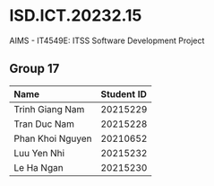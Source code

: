 # ISD.ICT.20232.15
AIMS - IT4549E: ITSS Software Development Project
## Group 17
| Name             | Student ID |
| :--------------- | :--------- |
| Trinh Giang Nam  | 20215229   |
| Tran Duc Nam     | 20215228   |
| Phan Khoi Nguyen | 20210652   |
| Luu Yen Nhi      | 20215232   |
| Le Ha Ngan       | 20215230   |
